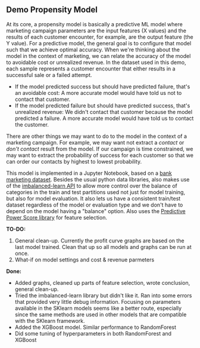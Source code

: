 ## Demo Propensity Model ##

At its core, a propensity model is basically a predictive ML model where marketing campaign parameters are the input features (X values) and the results of each customer encounter, for example, are the output feature (the Y value). For a predictive model, the general goal is to configure that model such that we achieve optimal accuracy. When we're thinking about the model in the context of marketing, we can relate the accuracy of the model to avoidable cost or unrealized revenue. In the dataset used in this demo, each sample represents a customer encounter that either results in a successful sale or a failed attempt. 

* If the model predicted success but should have predicted failure, that's an avoidable cost: A more accurate model would have told us not to contact that customer.
* If the model predicted failure but should have predicted success, that's unrealized revenue: We didn't contact that customer because the model predicted a failure. A more accurate model would have told us to contact the customer.

There are other things we may want to do to the model in the context of a marketing campaign. For example, we may want not extract a _contact_ or _don't contact_ result from the model. If our campaign is time constrained, we may want to extract the probability of success for each customer so that we can order our contacts by highest to lowest probability.

This model is implemented in a Jupyter Notebook, based on a [bank marketing dataset](https://archive.ics.uci.edu/ml/datasets/Bank+Marketing). Besides the usual python data libraries, also makes use of the [imbalanced-learn API](https://imbalanced-learn.org/stable/over_sampling.html) to allow more control over the balance of categories in the train and test partitions used not just for model training, but also for model evaluation. It also lets us have a consistent train/test dataset regardless of the model or evaluation type and we don't have to depend on the model having a "balance" option. Also uses the [Predictive Power Score library](https://towardsdatascience.com/rip-correlation-introducing-the-predictive-power-score-3d90808b9598) for feature selection.

**TO-DO:**
1. General clean-up.
   Currently the profit curve graphs are based on the last model trained. Clean that up so 
   all models and graphs can be run at once.
2. What-if on model settings and cost & revenue parmeters

**Done:**
* Added graphs, cleaned up parts of feature selection, wrote conclusion, general clean-up.
* Tried the imbalanced-learn library but didn't like it. Ran into some errors that provided very little debug information. Focusing on parameters available in the SKlearn models seems like a better route, especially since the same methods are used in other models that are compatible with the SKlearn framework.
* Added the XGBoost model. Similar performance to RandomForest
* Did some tuning of hyperparameters in both RandomForest and XGBoost